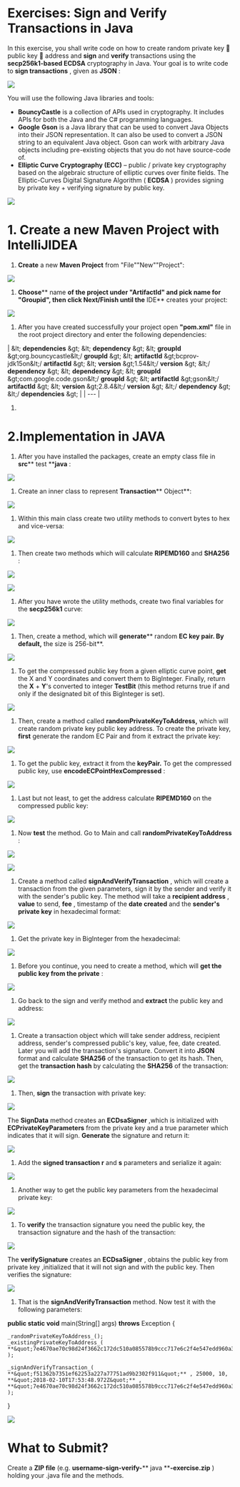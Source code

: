 # Exercises: Sign and Verify Transactions in Java

In this exercise, you shall write code on how to create random private key  public key  address and **sign** and **verify** transactions using the **secp256k1-based ECDSA** cryptography in Java. Your goal is to write code to **sign transactions** , given as **JSON** :

 ![](/assets/exercises-sign-verify-java-01.png)

You will use the following Java libraries and tools:

- **BouncyCastle** is a collection of APIs used in cryptography. It includes APIs for both the Java and the C# programming languages.
- **Google**  **Gson** is a Java library that can be used to convert Java Objects into their JSON representation. It can also be used to convert a JSON string to an equivalent Java object. Gson can work with arbitrary Java objects including pre-existing objects that you do not have source-code of.
- **Elliptic Curve Cryptography (ECC)** – public / private key cryptography based on the algebraic structure of elliptic curves over finite fields. The Elliptic-Curves Digital Signature Algorithm ( **ECDSA** ) provides signing by private key + verifying signature by public key.

 ![](/assets/exercises-sign-verify-java-02.png)

# 1. Create a new Maven Project with IntelliJIDEA

1. **Create** a new **Maven Project** from &quot;File&quot;&quot;New&quot;&quot;Project&quot;:

 ![](/assets/exercises-sign-verify-java-03.png)

1. **Choose**** name **of the project under &quot;ArtifactId&quot; and pick name for &quot;Groupid&quot;, then click Next/Finish until the** IDE** creates your project:

 ![](/assets/exercises-sign-verify-java-04.png)

1. After you have created successfully your project open **&quot;pom.xml&quot;** file in the root project directory and enter the following dependencies:

| \&lt; **dependencies** \&gt;
    \&lt; **dependency** \&gt;
        \&lt; **groupId** \&gt;org.bouncycastle\&lt;/ **groupId** \&gt;
        \&lt; **artifactId** \&gt;bcprov-jdk15on\&lt;/ **artifactId** \&gt;
        \&lt; **version** \&gt;1.54\&lt;/ **version** \&gt;
    \&lt;/ **dependency** \&gt;
    \&lt; **dependency** \&gt;
        \&lt; **groupId** \&gt;com.google.code.gson\&lt;/ **groupId** \&gt;
        \&lt; **artifactId** \&gt;gson\&lt;/ **artifactId** \&gt;
        \&lt; **version** \&gt;2.8.4\&lt;/ **version** \&gt;
    \&lt;/ **dependency** \&gt;
\&lt;/ **dependencies** \&gt; |
| --- |

1.
# 2.Implementation in JAVA

1. After you have installed the packages, create an empty class file in **src**** test ****java** :

 ![](/assets/exercises-sign-verify-java-05.png)

1. Create an inner class to represent **Transaction**** Object**:

 ![](/assets/exercises-sign-verify-java-06.png)

1. Within this main class create two utility methods to convert bytes to hex and vice-versa:

 ![](/assets/exercises-sign-verify-java-07.png)

1. Then create two methods which will calculate **RIPEMD160** and **SHA256** :

 ![](/assets/exercises-sign-verify-java-08.png)

 ![](/assets/exercises-sign-verify-java-09.png)

1. After you have wrote the utility methods, create two final variables for the **secp256k1** curve:

 ![](/assets/exercises-sign-verify-java-10.png)

1. Then, create a method, which will **generate**** random **EC key pair. By default,** the size is 256-bit**.

 ![](/assets/exercises-sign-verify-java-11.png)

1. To get the compressed public key from a given elliptic curve point, **get** the X and Y coordinates and convert them to BigInteger. Finally, return the **X** + **Y**&#39;s converted to integer **TestBit** (this method returns true if and only if the designated bit of this BigInteger is set).

 ![](/assets/exercises-sign-verify-java-12.png)

1. Then, create a method called **randomPrivateKeyToAddress,** which will create random private key public key address. To create the private key, **first** generate the random EC Pair and from it extract the private key:

 ![](/assets/exercises-sign-verify-java-13.png)

1. To get the public key, extract it from the **keyPair.** To get the compressed public key, use **encodeECPointHexCompressed** :

 ![](/assets/exercises-sign-verify-java-14.png)

1. Last but not least, to get the address calculate **RIPEMD160** on the compressed public key:

 ![](/assets/exercises-sign-verify-java-15.png)

1. Now **test** the method. Go to Main and call **randomPrivateKeyToAddress** :

 ![](/assets/exercises-sign-verify-java-16.png)

 ![](/assets/exercises-sign-verify-java-17.png)



1. Create a method called **signAndVerifyTransaction** , which will create a transaction from the given parameters, sign it by the sender and verify it with the sender&#39;s public key. The method will take a **recipient address** , **value** to send, **fee** , timestamp of the **date created** and the **sender&#39;s private key** in hexadecimal format:

 ![](/assets/exercises-sign-verify-java-18.png)

1. Get the private key in BigInteger from the hexadecimal:

 ![](/assets/exercises-sign-verify-java-19.png)

1. Before you continue, you need to create a method, which will **get the public key from the private** :

 ![](/assets/exercises-sign-verify-java-20.png)

1. Go back to the sign and verify method and **extract** the public key and address:

 ![](/assets/exercises-sign-verify-java-21.png)

1. Create a transaction object which will take sender address, recipient address, sender&#39;s compressed public&#39;s key, value, fee, date created. Later you will add the transaction&#39;s signature. Convert it into **JSON** format and calculate **SHA256** of the transaction to get its hash. Then, get the **transaction hash** by calculating the **SHA256** of the transaction:

 ![](/assets/exercises-sign-verify-java-22.png)

1. Then, **sign** the transaction with private key:

 ![](/assets/exercises-sign-verify-java-23.png)

The **SignData** method creates an **ECDsaSigner** ,which is initialized with **ECPrivateKeyParameters** from the private key and a true parameter which indicates that it will sign. **Generate** the signature and return it:

 ![](/assets/exercises-sign-verify-java-24.png)

1. Add the **signed transaction r** and **s** parameters and serialize it again:

 ![](/assets/exercises-sign-verify-java-25.png)

1. Another way to get the public key parameters from the hexadecimal private key:

 ![](/assets/exercises-sign-verify-java-26png)

1. To **verify** the transaction signature you need the public key, the transaction signature and the hash of the transaction:

 ![](/assets/exercises-sign-verify-java-27.png)

The **verifySignature** creates an **ECDsaSigner** , obtains the public key from private key ,initialized that it will not sign and with the public key. Then verifies the signature:

 ![](/assets/exercises-sign-verify-java-28.png)

1. That is the **signAndVerifyTransaction** method. Now test it with the following parameters:

**public static void** main(String[] args) **throws** Exception {

    _randomPrivateKeyToAddress_();
    _existingPrivateKeyToAddress_( **&quot;7e4670ae70c98d24f3662c172dc510a085578b9ccc717e6c2f4e547edd960a34&quot;** );

    _signAndVerifyTransaction_( **&quot;f51362b7351ef62253a227a77751ad9b2302f911&quot;** , 25000, 10, **&quot;2018-02-10T17:53:48.972Z&quot;** , **&quot;7e4670ae70c98d24f3662c172dc510a085578b9ccc717e6c2f4e547edd960a34&quot;** );
}

 ![](/assets/exercises-sign-verify-java-02.png)

# What to Submit?

Create a **ZIP file** (e.g. **username-sign-verify-**** java ****-exercise.zip** ) holding your .java file and the methods.

